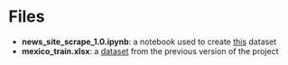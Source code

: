 # Files
* **news_site_scrape_1.0.ipynb**: a notebook used to create [this](https://github.com/OmdenaAI/latam-chapters-news-validator/blob/main/src/data/Latam_news_websites_0.1.csv) dataset
* **mexico_train.xlsx**: a [dataset](https://github.com/OmdenaAI/latam-chapters-news-detector/blob/main/src/data/Low-Performance-Model/mexico_train.xlsx) from the previous version of the project 
